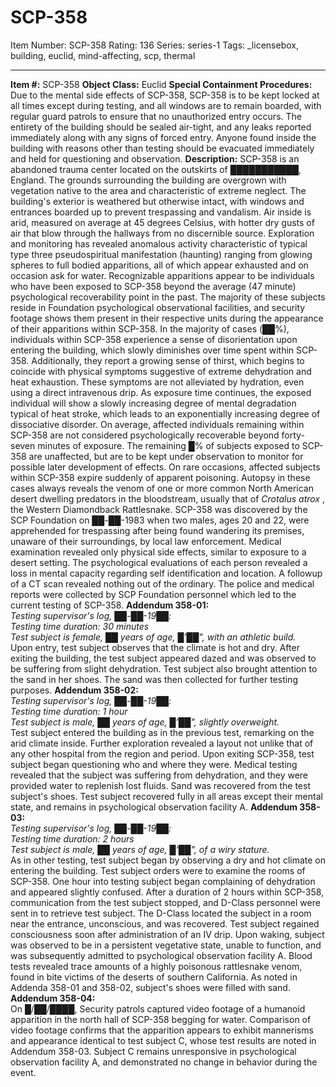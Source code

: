 # SCP-358
Item Number: SCP-358
Rating: 136
Series: series-1
Tags: _licensebox, building, euclid, mind-affecting, scp, thermal

---

**Item #:** SCP-358
**Object Class:** Euclid
**Special Containment Procedures:** Due to the mental side effects of SCP-358, SCP-358 is to be kept locked at all times except during testing, and all windows are to remain boarded, with regular guard patrols to ensure that no unauthorized entry occurs. The entirety of the building should be sealed air-tight, and any leaks reported immediately along with any signs of forced entry. Anyone found inside the building with reasons other than testing should be evacuated immediately and held for questioning and observation.
**Description:** SCP-358 is an abandoned trauma center located on the outskirts of ███████████, England. The grounds surrounding the building are overgrown with vegetation native to the area and characteristic of extreme neglect. The building's exterior is weathered but otherwise intact, with windows and entrances boarded up to prevent trespassing and vandalism. Air inside is arid, measured on average at 45 degrees Celsius, with hotter dry gusts of air that blow through the hallways from no discernible source. Exploration and monitoring has revealed anomalous activity characteristic of typical type three pseudospiritual manifestation (haunting) ranging from glowing spheres to full bodied apparitions, all of which appear exhausted and on occasion ask for water. Recognizable apparitions appear to be individuals who have been exposed to SCP-358 beyond the average (47 minute) psychological recoverability point in the past. The majority of these subjects reside in Foundation psychological observational facilities, and security footage shows them present in their respective units during the appearance of their apparitions within SCP-358.
In the majority of cases (██%), individuals within SCP-358 experience a sense of disorientation upon entering the building, which slowly diminishes over time spent within SCP-358. Additionally, they report a growing sense of thirst, which begins to coincide with physical symptoms suggestive of extreme dehydration and heat exhaustion. These symptoms are not alleviated by hydration, even using a direct intravenous drip. As exposure time continues, the exposed individual will show a slowly increasing degree of mental degradation typical of heat stroke, which leads to an exponentially increasing degree of dissociative disorder. On average, affected individuals remaining within SCP-358 are not considered psychologically recoverable beyond forty-seven minutes of exposure. The remaining █% of subjects exposed to SCP-358 are unaffected, but are to be kept under observation to monitor for possible later development of effects.
On rare occasions, affected subjects within SCP-358 expire suddenly of apparent poisoning. Autopsy in these cases always reveals the venom of one or more common North American desert dwelling predators in the bloodstream, usually that of _Crotalus atrox_ , the Western Diamondback Rattlesnake.
SCP-358 was discovered by the SCP Foundation on ██-██-1983 when two males, ages 20 and 22, were apprehended for trespassing after being found wandering its premises, unaware of their surroundings, by local law enforcement. Medical examination revealed only physical side effects, similar to exposure to a desert setting. The psychological evaluations of each person revealed a loss in mental capacity regarding self identification and location. A followup of a CT scan revealed nothing out of the ordinary. The police and medical reports were collected by SCP Foundation personnel which led to the current testing of SCP-358.
**Addendum 358-01:**  
_Testing supervisor's log, ██-██-19██:_  
_Testing time duration: 30 minutes_  
_Test subject is female, ██ years of age, █'██", with an athletic build._  
Upon entry, test subject observes that the climate is hot and dry. After exiting the building, the test subject appeared dazed and was observed to be suffering from slight dehydration. Test subject also brought attention to the sand in her shoes. The sand was then collected for further testing purposes.
**Addendum 358-02:**  
_Testing supervisor's log, ██-██-19██:_  
_Testing time duration: 1 hour_  
_Test subject is male, ██ years of age, █'██", slightly overweight._  
Test subject entered the building as in the previous test, remarking on the arid climate inside. Further exploration revealed a layout not unlike that of any other hospital from the region and period. Upon exiting SCP-358, test subject began questioning who and where they were. Medical testing revealed that the subject was suffering from dehydration, and they were provided water to replenish lost fluids. Sand was recovered from the test subject's shoes. Test subject recovered fully in all areas except their mental state, and remains in psychological observation facility A.
**Addendum 358-03:**  
_Testing supervisor's log, ██-██-19██:_  
_Testing time duration: 2 hours_  
_Test subject is male, ██ years of age, █'██", of a wiry stature._  
As in other testing, test subject began by observing a dry and hot climate on entering the building. Test subject orders were to examine the rooms of SCP-358. One hour into testing subject began complaining of dehydration and appeared slightly confused. After a duration of 2 hours within SCP-358, communication from the test subject stopped, and D-Class personnel were sent in to retrieve test subject. The D-Class located the subject in a room near the entrance, unconscious, and was recovered. Test subject regained consciousness soon after administration of an IV drip. Upon waking, subject was observed to be in a persistent vegetative state, unable to function, and was subsequently admitted to psychological observation facility A. Blood tests revealed trace amounts of a highly poisonous rattlesnake venom, found in bite victims of the deserts of southern California. As noted in Addenda 358-01 and 358-02, subject's shoes were filled with sand.
**Addendum 358-04:**  
On █/██/████, Security patrols captured video footage of a humanoid apparition in the north hall of SCP-358 begging for water. Comparison of video footage confirms that the apparition appears to exhibit mannerisms and appearance identical to test subject C, whose test results are noted in Addendum 358-03. Subject C remains unresponsive in psychological observation facility A, and demonstrated no change in behavior during the event.